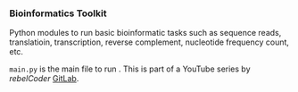 ### Bioinformatics Toolkit

Python modules to run basic bioinformatic tasks such as sequence reads,
translatioin, transcription, reverse complement, nucleotide frequency count,
etc.

`main.py` is the main file to run . This is part of a YouTube series by
*rebelCoder* [GitLab](https://gitlab.com/RebelCoder/dna-toolset).
